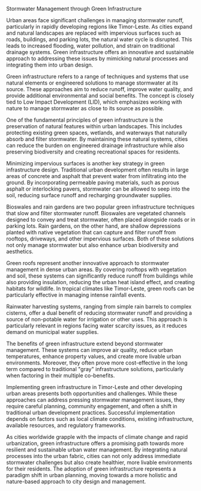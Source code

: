 Stormwater Management through Green Infrastructure

Urban areas face significant challenges in managing stormwater runoff, particularly in rapidly developing regions like Timor-Leste. As cities expand and natural landscapes are replaced with impervious surfaces such as roads, buildings, and parking lots, the natural water cycle is disrupted. This leads to increased flooding, water pollution, and strain on traditional drainage systems. Green infrastructure offers an innovative and sustainable approach to addressing these issues by mimicking natural processes and integrating them into urban design.

Green infrastructure refers to a range of techniques and systems that use natural elements or engineered solutions to manage stormwater at its source. These approaches aim to reduce runoff, improve water quality, and provide additional environmental and social benefits. The concept is closely tied to Low Impact Development (LID), which emphasizes working with nature to manage stormwater as close to its source as possible.

One of the fundamental principles of green infrastructure is the preservation of natural features within urban landscapes. This includes protecting existing green spaces, wetlands, and waterways that naturally absorb and filter stormwater. By maintaining these natural systems, cities can reduce the burden on engineered drainage infrastructure while also preserving biodiversity and creating recreational spaces for residents.

Minimizing impervious surfaces is another key strategy in green infrastructure design. Traditional urban development often results in large areas of concrete and asphalt that prevent water from infiltrating into the ground. By incorporating permeable paving materials, such as porous asphalt or interlocking pavers, stormwater can be allowed to seep into the soil, reducing surface runoff and recharging groundwater supplies.

Bioswales and rain gardens are two popular green infrastructure techniques that slow and filter stormwater runoff. Bioswales are vegetated channels designed to convey and treat stormwater, often placed alongside roads or in parking lots. Rain gardens, on the other hand, are shallow depressions planted with native vegetation that can capture and filter runoff from rooftops, driveways, and other impervious surfaces. Both of these solutions not only manage stormwater but also enhance urban biodiversity and aesthetics.

Green roofs represent another innovative approach to stormwater management in dense urban areas. By covering rooftops with vegetation and soil, these systems can significantly reduce runoff from buildings while also providing insulation, reducing the urban heat island effect, and creating habitats for wildlife. In tropical climates like Timor-Leste, green roofs can be particularly effective in managing intense rainfall events.

Rainwater harvesting systems, ranging from simple rain barrels to complex cisterns, offer a dual benefit of reducing stormwater runoff and providing a source of non-potable water for irrigation or other uses. This approach is particularly relevant in regions facing water scarcity issues, as it reduces demand on municipal water supplies.

The benefits of green infrastructure extend beyond stormwater management. These systems can improve air quality, reduce urban temperatures, enhance property values, and create more livable urban environments. Moreover, they often prove more cost-effective in the long term compared to traditional "gray" infrastructure solutions, particularly when factoring in their multiple co-benefits.

Implementing green infrastructure in Timor-Leste and other developing urban areas presents both opportunities and challenges. While these approaches can address pressing stormwater management issues, they require careful planning, community engagement, and often a shift in traditional urban development practices. Successful implementation depends on factors such as local climate conditions, existing infrastructure, available resources, and regulatory frameworks.

As cities worldwide grapple with the impacts of climate change and rapid urbanization, green infrastructure offers a promising path towards more resilient and sustainable urban water management. By integrating natural processes into the urban fabric, cities can not only address immediate stormwater challenges but also create healthier, more livable environments for their residents. The adoption of green infrastructure represents a paradigm shift in urban planning, moving towards a more holistic and nature-based approach to city design and management.